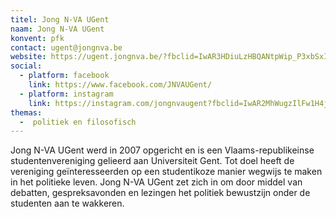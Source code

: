 ```yaml
---
titel: Jong N-VA UGent
naam: Jong N-VA UGent
konvent: pfk
contact: ugent@jongnva.be
website: https://ugent.jongnva.be/?fbclid=IwAR3HDiuLzHBQANtpWip_P3xbSxIQeeRiSD_MdMG_t5sIIQTzRr25m_3kM84
social:
  - platform: facebook
    link: https://www.facebook.com/JNVAUGent/
  - platform: instagram
    link: https://instagram.com/jongnvaugent?fbclid=IwAR2MhWugzIlFw1H4jtMDr-7NStgOjWqhCmGVQ_YcG0PYzHvswAj8UjJLARc
themas:
  -  politiek en filosofisch
---
```


Jong N-VA UGent werd in 2007 opgericht en is een Vlaams-republikeinse studentenvereniging gelieerd aan Universiteit Gent.
Tot doel heeft de vereniging geïnteresseerden op een studentikoze manier wegwijs te maken in het politieke leven.
Jong N-VA UGent zet zich in om door middel van debatten, gespreksavonden en lezingen het politiek bewustzijn onder de studenten aan te wakkeren.
